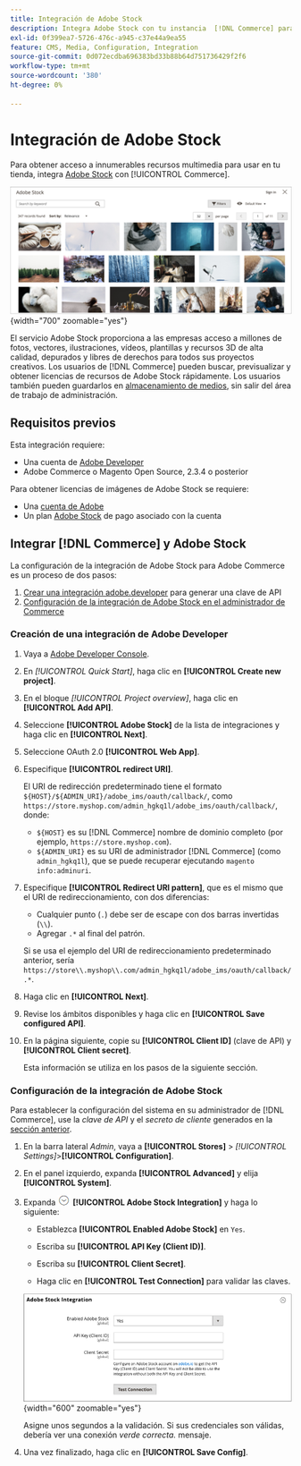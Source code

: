```yaml
---
title: Integración de Adobe Stock
description: Integra Adobe Stock con tu instancia  [!DNL Commerce] para acceder a innumerables recursos multimedia para usarlos en tu tienda.
exl-id: 0f399ea7-5726-476c-a945-c37e44a9ea55
feature: CMS, Media, Configuration, Integration
source-git-commit: 0d072ecdba696383bd33b88b64d751736429f2f6
workflow-type: tm+mt
source-wordcount: '380'
ht-degree: 0%

---
```


# Integración de Adobe Stock

Para obtener acceso a innumerables recursos multimedia para usar en tu tienda, integra [Adobe Stock][adobe-stock] con [!UICONTROL Commerce].

![Resultados de búsqueda de Adobe Stock](./assets/adobe-stock-search-grid.png){width="700" zoomable="yes"}

El servicio Adobe Stock proporciona a las empresas acceso a millones de fotos, vectores, ilustraciones, vídeos, plantillas y recursos 3D de alta calidad, depurados y libres de derechos para todos sus proyectos creativos. Los usuarios de [!DNL Commerce] pueden buscar, previsualizar y obtener licencias de recursos de Adobe Stock rápidamente. Los usuarios también pueden guardarlos en [almacenamiento de medios](./media-storage.md), sin salir del área de trabajo de administración.

## Requisitos previos

Esta integración requiere:

- Una cuenta de [Adobe Developer][dev-console]
- Adobe Commerce o Magento Open Source, 2.3.4 o posterior

Para obtener licencias de imágenes de Adobe Stock se requiere:

- Una [cuenta de Adobe][adobe-signin]
- Un plan [Adobe Stock][adobe-stock] de pago asociado con la cuenta

## Integrar [!DNL Commerce] y Adobe Stock

La configuración de la integración de Adobe Stock para Adobe Commerce es un proceso de dos pasos:

1. [Crear una integración adobe.developer](#create-an-adobe-developer-integration) para generar una clave de API
1. [Configuración de la integración de Adobe Stock en el administrador de Commerce](#configure-the-adobe-stock-integration)

### Creación de una integración de Adobe Developer

1. Vaya a [Adobe Developer Console][dev-console].

1. En _[!UICONTROL Quick Start]_, haga clic en **[!UICONTROL Create new project]**.

1. En el bloque _[!UICONTROL Project overview]_, haga clic en **[!UICONTROL Add API]**.

1. Seleccione **[!UICONTROL Adobe Stock]** de la lista de integraciones y haga clic en **[!UICONTROL Next]**.

1. Seleccione OAuth 2.0 **[!UICONTROL Web App]**.

1. Especifique **[!UICONTROL redirect URI]**.

   El URI de redirección predeterminado tiene el formato `${HOST}/${ADMIN_URI}/adobe_ims/oauth/callback/`, como `https://store.myshop.com/admin_hgkq1l/adobe_ims/oauth/callback/`, donde:

   - `${HOST}` es su [!DNL Commerce] nombre de dominio completo (por ejemplo, `https://store.myshop.com`).
   - `${ADMIN_URI}` es su URI de administrador [!DNL Commerce] (como `admin_hgkq1l`), que se puede recuperar ejecutando `magento info:adminuri`.

1. Especifique **[!UICONTROL Redirect URI pattern]**, que es el mismo que el URI de redireccionamiento, con dos diferencias:

   - Cualquier punto (`.`) debe ser de escape con dos barras invertidas (`\\`).
   - Agregar `.*` al final del patrón.

   Si se usa el ejemplo del URI de redireccionamiento predeterminado anterior, sería `https://store\\.myshop\\.com/admin_hgkq1l/adobe_ims/oauth/callback/.*`.

1. Haga clic en **[!UICONTROL Next]**.

1. Revise los ámbitos disponibles y haga clic en **[!UICONTROL Save configured API]**.

1. En la página siguiente, copie su **[!UICONTROL Client ID]** (clave de API) y **[!UICONTROL Client secret]**.

   Esta información se utiliza en los pasos de la siguiente sección.

### Configuración de la integración de Adobe Stock

Para establecer la configuración del sistema en su administrador de [!DNL Commerce], use la _clave de API_ y el _secreto de cliente_ generados en la [sección anterior][create-integration].

1. En la barra lateral _Admin_, vaya a **[!UICONTROL Stores]** > _[!UICONTROL Settings]_>**[!UICONTROL Configuration]**.

1. En el panel izquierdo, expanda **[!UICONTROL Advanced]** y elija **[!UICONTROL System]**.

1. Expanda ![Selector de expansión](../assets/icon-display-expand.png) **[!UICONTROL Adobe Stock Integration]** y haga lo siguiente:

   - Establezca **[!UICONTROL Enabled Adobe Stock]** en `Yes`.

   - Escriba su **[!UICONTROL API Key (Client ID)]**.

   - Escriba su **[!UICONTROL Client Secret]**.

   - Haga clic en **[!UICONTROL Test Connection]** para validar las claves.

   ![Configuración avanzada: integración de Adobe Stock](./assets/system-adobe-stock-integration.png){width="600" zoomable="yes"}

   Asigne unos segundos a la validación. Si sus credenciales son válidas, debería ver una conexión _verde correcta._ mensaje.

1. Una vez finalizado, haga clic en **[!UICONTROL Save Config]**.

[adobe-stock]: https://stock.adobe.com
[adobe-signin]: https://helpx.adobe.com/manage-account/using/access-adobe-id-account.html
[dev-console]: https://developer.adobe.com/console/home
[create-integration]: #create-an-adobeio-integration
